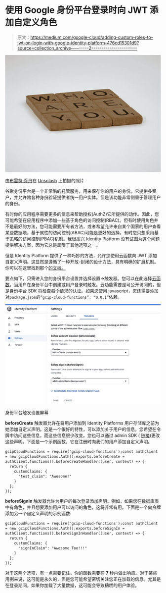 # 使用 Google 身份平台登录时向 JWT 添加自定义角色

> 原文：<https://medium.com/google-cloud/adding-custom-roles-to-jwt-on-login-with-google-identity-platform-476cd15301d9?source=collection_archive---------2----------------------->

![](img/39f3d5ea58654734f98f8ba6a9004e47.png)

由[布雷特·乔丹](https://unsplash.com/@brett_jordan?utm_source=unsplash&utm_medium=referral&utm_content=creditCopyText)在 [Unsplash](https://unsplash.com/s/photos/identity?utm_source=unsplash&utm_medium=referral&utm_content=creditCopyText) 上拍摄的照片

谷歌身份平台是一个非常酷的托管服务，用来保存你的用户的身份。它提供多租户，并允许跨各种身份验证提供者统一用户实体。但是该功能非常侧重于管理用户的身份。

有时你的应用程序需要更多的信息来帮助授权(AuthZ)它所提供的动作。因此，您可能希望在应用程序中添加一些基于角色的访问控制(RBAC)。但有时使用角色并不是最好的方法，您可能需要所有者方法，或者希望允许来自某个国家的用户查看某些数据项，基于属性的访问控制(ABAC)可能是更好的选择。有时您只想采用基于策略的访问控制(PBAC)机制。我很高兴 Identity Platform 没有试图为这个问题提供解决方案，因为它总是局限于其他选项之一。

但是 Identity Platform 提供了一种巧妙的方法，允许您使用云函数向 JWT 添加自定义声明。这显然是遵循了一种开放-封闭的设计方法，具有明确的扩展机制。你可以在这里找到那个[的文档。](https://cloud.google.com/identity-platform/docs/asynchronous-functions)

要点如下，只需进入您的身份平台设置并选择设置->触发器。您可以在此选择[云函数](https://cloud.google.com/functions)，当用户在身份平台中创建或用户登录时触发。云功能需要是可公开访问的，但是身份平台 SDK 将检查每个请求的认证。如果您使用 javascript，您还需要添加对`package.json`的`”gcip-cloud-functions”: “0.0.1”`依赖。

![](img/b67ef29860031cc2c132bc3514e3a7f5.png)

身份平台触发设置屏幕

**beforeCreate** 触发器允许在将用户添加到 Identity Platforms 用户存储库之前为她添加自定义声明。这是一个很好的特性，可以添加关于用户的信息，您希望在令牌中访问这些信息，而这些信息很少改变。您也可以通过 admin SDK ( [链接](https://cloud.google.com/identity-platform/docs/how-to-configure-custom-claims))更改这些声明。下面是一个示例函数，它在注册时向我们的用户添加自定义声明。

```
gcipCloudFunctions = require('gcip-cloud-functions');const authClient = new gcipCloudFunctions.Auth();exports.beforeCreate = authClient.functions().beforeCreateHandler((user, context) => {
  return {
    customClaims: {
      "test_claim": "Awesome!"
    }
  };
});
```

**beforeSignIn** 触发器允许为用户的每次登录添加声明。例如，如果您在数据库表中有角色，并且想要添加用户可以访问的角色，这将非常有用。下面是一个向令牌添加另一个自定义声明的示例函数:

```
gcipCloudFunctions = require('gcip-cloud-functions');const authClient = new gcipCloudFunctions.Auth();exports.beforeSignIn = authClient.functions().beforeSignInHandler((user, context) => {
  return {
    customClaims: {
      "signInClaim": "Awesome Too!!!"
    }
  };
});
```

对于这两个选项，有一点需要记住，你的函数需要在 **7** 秒内做出响应。对于某些用例来说，这可能是永久的，但是您可能希望密切关注您正在加载的信息。尤其是在登录期间，如果你加载了大量数据，这可能会导致糟糕的用户体验。